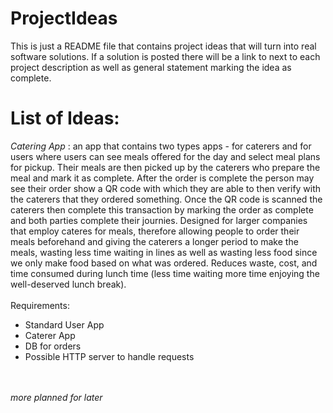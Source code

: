 # ProjectIdeas
This is just a README file that contains project ideas that will turn into real software solutions. If a solution is posted there will be a link to next to each project description as well as general statement marking the idea as complete.<br>

# List of Ideas:<br>
*Catering App* : an app that contains two types apps - for caterers and for users where users can see meals offered for the day and select meal plans for pickup. Their meals are then picked up by the caterers who prepare the meal and mark it as complete. After the order is complete the person may see their order show a QR code with which they are able to then verify with the caterers that they ordered something. Once the QR code is scanned the caterers then complete this transaction by marking the order as complete and both parties complete their journies. Designed for larger companies that employ cateres for meals, therefore allowing people to order their meals beforehand and giving the caterers a longer period to make the meals, wasting less time waiting in lines as well as wasting less food since we only make food based on what was ordered. Reduces waste, cost, and time consumed during lunch time (less time waiting more time enjoying the well-deserved lunch break).<br><br>
Requirements: 
- Standard User App
- Caterer App
- DB for orders
- Possible HTTP server to handle requests



<br><br>*more planned for later*

